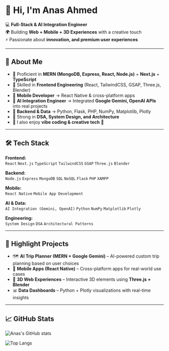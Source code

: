# 👋 Hi, I'm Anas Ahmed  

💻 **Full-Stack & AI Integration Engineer**  
🌍 Building **Web + Mobile + 3D Experiences** with a creative touch  
⚡ Passionate about **innovation, and premium user experiences**  

---

## 🚀 About Me  
- 🔹 Proficient in **MERN (MongoDB, Express, React, Node.js)** + **Next.js** + **TypeScript**  
- 🔹 Skilled in **Frontend Engineering** (React, TailwindCSS, GSAP, Three.js, Blender)  
- 🔹 **Mobile Developer** → React Native & cross-platform apps  
- 🔹 **AI Integration Engineer** → Integrated **Google Gemini, OpenAI APIs** into real projects  
- 🔹 **Backend & Data** → Python, Flask, PHP, NumPy, Matplotlib, Plotly  
- 🔹 Strong in **DSA, System Design, and Architecture**  
- 🔹 I also enjoy **vibe coding & creative tech** 🌌  

---

## 🛠️ Tech Stack  

**Frontend:**  
`React` `Next.js` `TypeScript` `TailwindCSS` `GSAP` `Three.js` `Blender`  

**Backend:**  
`Node.js` `Express` `MongoDB` `SQL` `NoSQL` `Flask` `PHP` `XAMPP`  

**Mobile:**  
`React Native` `Mobile App Development`  

**AI & Data:**  
`AI Integration (Gemini, OpenAI)` `Python` `NumPy` `Matplotlib` `Plotly`  

**Engineering:**  
`System Design` `DSA` `Architectural Patterns`  

---

## 🌟 Highlight Projects  
- 🗺️ **AI Trip Planner (MERN + Google Gemini)** – AI-powered custom trip planning based on user choices  
- 📱 **Mobile Apps (React Native)** – Cross-platform apps for real-world use cases  
- 🎨 **3D Web Experiences** – Interactive 3D elements using **Three.js + Blender**  
- 📊 **Data Dashboards** – Python + Plotly visualizations with real-time insights  

---

## 📈 GitHub Stats  
![Anas's GitHub stats](https://github-readme-stats.vercel.app/api?username=anasahhm&show_icons=true&theme=tokyonight)  

![Top Langs](https://github-readme-stats.vercel.app/api/top-langs/?username=anasahhm&layout=compact&theme=tokyonight)  
